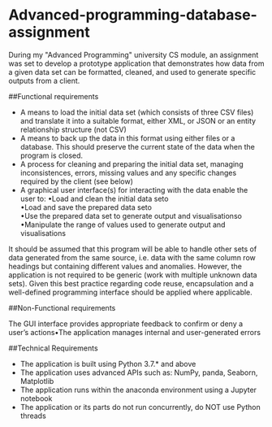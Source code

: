 # Advanced-programming-database-assignment
During my "Advanced Programming" university CS module, an assignment was set to develop a prototype application that demonstrates how data from a given data set can be formatted, cleaned, and used to generate specific outputs from a client.

##Functional requirements 

- A means to load the initial data set (which consists of three CSV files) and translate it into a suitable format, either XML, or JSON or an entity relationship structure (not CSV) 
- A means to back up the data in this format using either files or a database. This should preserve the current state of the data when the program is closed.
- A process for cleaning and preparing the initial data set, managing inconsistences, errors, missing values and any specific changes required by the client (see below)
- A graphical user interface(s) for interacting with the data enable the user to:
•Load and clean the initial data seto    
•Load and save the prepared data seto    
•Use the prepared data set to generate output and visualisationso    
•Manipulate the range of values used to generate output and visualisations

It should be assumed that this program will be able to handle other sets of data generated from the same source, i.e. data with the same column row headings but containing different values and anomalies. However, the application is not required to be generic (work with multiple unknown data sets). Given this best practice regarding code reuse, encapsulation and a well-defined programming interface should be applied where applicable.

##Non-Functional requirements 

The GUI interface provides appropriate feedback to confirm or deny a user’s actions•The application manages internal and user-generated errors

##Technical Requirements 

- The application is built using Python 3.7.* and above
- The application uses advanced APIs such as: NumPy, panda, Seaborn, Matplotlib
- The application runs within the anaconda environment using a Jupyter notebook
- The application or its parts do not run concurrently, do NOT use Python threads
